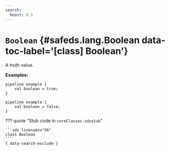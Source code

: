 ```yaml
---
search:
  boost: 0.5
---
```


[//]: # (DO NOT EDIT THIS FILE DIRECTLY. Instead, edit the corresponding stub file and execute `npm run docs:api`.)

# <code class="doc-symbol doc-symbol-class"></code> `Boolean` {#safeds.lang.Boolean data-toc-label='[class] Boolean'}

A truth value.

**Examples:**

```sds
pipeline example {
    val boolean = true;
}
```
```sds
pipeline example {
    val boolean = false;
}
```

??? quote "Stub code in `coreClasses.sdsstub`"

    ```sds linenums="56"
    class Boolean
    ```
    { data-search-exclude }
